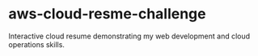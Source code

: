 # aws-cloud-resme-challenge
Interactive cloud resume demonstrating my web development and cloud operations skills.
